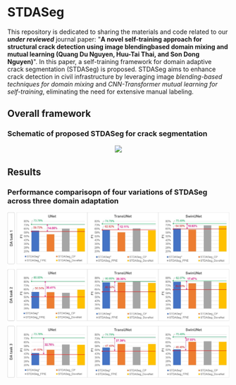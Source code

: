 # STDASeg
This repository is dedicated to sharing the materials and code related to our ***under reviewed*** journal paper: "**A novel self-training approach for structural crack detection using image blendingbased domain mixing and mutual learning (Quang Du Nguyen, Huu-Tai Thai, and Son Dong Nguyen)**". In this paper, 
a self-training framework for domain adaptive crack segmentation (STDASeg) is proposed. STDASeg aims to enhance crack detection in civil infrastructure by leveraging image *blending-based techniques for domain mixing* and *CNN-Transformer mutual learning for self-training*, eliminating the need for extensive manual labeling. 

## Overall framework
### Schematic of proposed STDASeg for crack segmentation
<p align="center">
    <img src="/DASeg_overall.png"  | width=600/>
</p>

## Results
### Performance comparisopn of four variations of STDASeg across three domain adaptation
<p align="center">
    <img src="/Adaptation_performance_STDASeg.jpg"  | width=900/>
</p>
